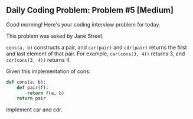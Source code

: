 ## Daily Coding Problem: Problem #5 [Medium]

Good morning! Here's your coding interview problem for today.

This problem was asked by Jane Street.

`cons(a, b)` constructs a pair, and `car(pair)` and `cdr(pair)` returns the first and last element of that pair. For example, `car(cons(3, 4))` returns 3, and `cdr(cons(3, 4))` returns 4.

Given this implementation of cons:

```python
def cons(a, b):
    def pair(f):
        return f(a, b)
    return pair
```

Implement car and cdr.
